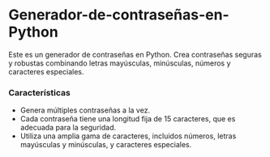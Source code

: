 # Generador-de-contraseñas-en-Python
Este es un generador de contraseñas en Python. 
Crea contraseñas seguras y robustas combinando letras mayúsculas, minúsculas, números y caracteres especiales.

### Características

- Genera múltiples contraseñas a la vez.
- Cada contraseña tiene una longitud fija de 15 caracteres, que es adecuada para la seguridad.
- Utiliza una amplia gama de caracteres, incluidos números, letras mayúsculas y minúsculas, y caracteres especiales.
